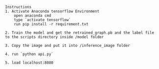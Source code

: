     Instructions
    1. Activate Anaconda tensorflow Environment 
        open anaconda cmd
        type `activate tensorflow`
        run pip install -r requirement.txt
 
    2. Train the model and get the retrained_graph.pb and the label file to the scripts directory inside /model folder

    3. Copy the image and put it into /inference_image folder

    4. run `python api.py`

    5. load localhost:8080